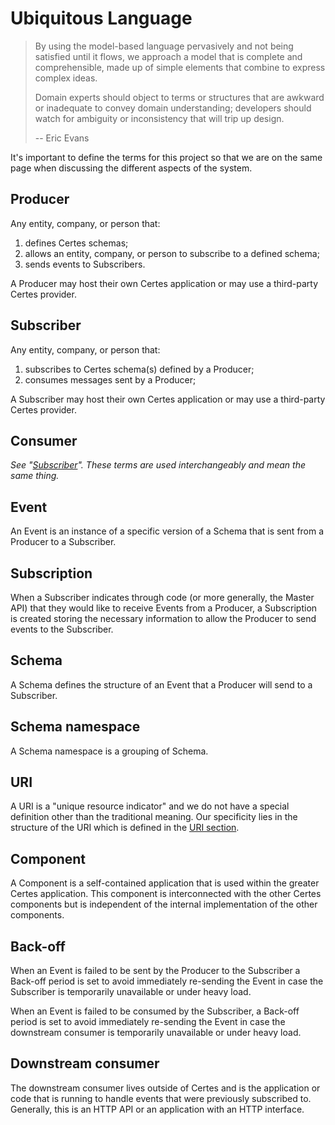 # Ubiquitous Language

> By using the model-based language pervasively and not being satisfied until it flows, we approach a model that is complete and comprehensible, made up of simple elements that combine to express complex ideas.
>
> Domain experts should object to terms or structures that are awkward or inadequate to convey domain understanding; developers should watch for ambiguity or inconsistency that will trip up design.
>
> -- Eric Evans

It's important to define the terms for this project so that we are on the same page when discussing the different aspects of the system.

## Producer

Any entity, company, or person that:

1. defines Certes schemas;
1. allows an entity, company, or person to subscribe to a defined schema;
1. sends events to Subscribers.

A Producer may host their own Certes application or may use a third-party Certes provider.

## Subscriber

Any entity, company, or person that:

1. subscribes to Certes schema(s) defined by a Producer;
1. consumes messages sent by a Producer;

A Subscriber may host their own Certes application or may use a third-party Certes provider.

## Consumer

_See "[Subscriber](#subscriber)". These terms are used interchangeably and mean the same thing._

## Event

An Event is an instance of a specific version of a Schema that is sent from a Producer to a Subscriber.

## Subscription

When a Subscriber indicates through code (or more generally, the Master API) that they would like to receive Events from a Producer, a Subscription is created storing the necessary information to allow the Producer to send events to the Subscriber.

## Schema

A Schema defines the structure of an Event that a Producer will send to a Subscriber.

## Schema namespace

A Schema namespace is a grouping of Schema.

## URI

A URI is a "unique resource indicator" and we do not have a special definition other than the traditional meaning. Our specificity lies in the structure of the URI which is defined in the [URI section](/uri).

## Component

A Component is a self-contained application that is used within the greater Certes application. This component is interconnected with the other Certes components but is independent of the internal implementation of the other components.

## Back-off

When an Event is failed to be sent by the Producer to the Subscriber a Back-off period is set to avoid immediately re-sending the Event in case the Subscriber is temporarily unavailable or under heavy load. 

When an Event is failed to be consumed by the Subscriber, a Back-off period is set to avoid immediately re-sending the Event in case the downstream consumer is temporarily unavailable or under heavy load.

## Downstream consumer

The downstream consumer lives outside of Certes and is the application or code that is running to handle events that were previously subscribed to. Generally, this is an HTTP API or an application with an HTTP interface.
